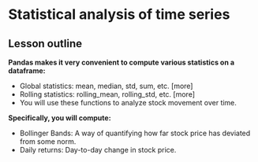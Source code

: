 # Statistical analysis of time series


## Lesson outline

**Pandas makes it very convenient to compute various statistics on a dataframe:**

* Global statistics: mean, median, std, sum, etc. [more]
* Rolling statistics: rolling_mean, rolling_std, etc. [more]
* You will use these functions to analyze stock movement over time.

**Specifically, you will compute:**

* Bollinger Bands: A way of quantifying how far stock price has deviated from some norm.
* Daily returns: Day-to-day change in stock price.
